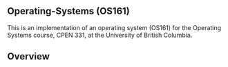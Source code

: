 ## Operating-Systems (OS161)

This is an implementation of an operating system (OS161) for the Operating Systems course, CPEN 331, at the University of British Columbia.

## Overview
